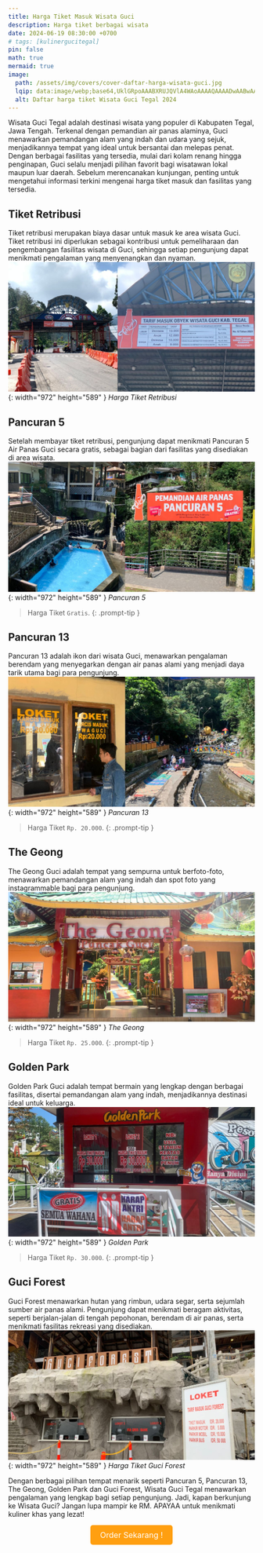 ```yaml
---
title: Harga Tiket Masuk Wisata Guci
description: Harga tiket berbagai wisata
date: 2024-06-19 08:30:00 +0700
# tags: [kulinergucitegal]
pin: false
math: true
mermaid: true
image:
  path: /assets/img/covers/cover-daftar-harga-wisata-guci.jpg
  lqip: data:image/webp;base64,UklGRpoAAABXRUJQVlA4WAoAAAAQAAAADwAABwAAQUxQSDIAAAARL0AmbZurmr57yyIiqE8oiG0bejIYEQTgqiDA9vqnsUSI6H+oAERp2HZ65qP/VIAWAFZQOCBCAAAA8AEAnQEqEAAIAAVAfCWkAALp8sF8rgRgAP7o9FDvMCkMde9PK7euH5M1m6VWoDXf2FkP3BqV0ZYbO6NA/VFIAAAA
  alt: Daftar harga tiket Wisata Guci Tegal 2024
---
```

Wisata Guci Tegal adalah destinasi wisata yang populer di Kabupaten Tegal, Jawa Tengah. Terkenal dengan pemandian air panas alaminya, Guci menawarkan pemandangan alam yang indah dan udara yang sejuk, menjadikannya tempat yang ideal untuk bersantai dan melepas penat. Dengan berbagai fasilitas yang tersedia, mulai dari kolam renang hingga penginapan, Guci selalu menjadi pilihan favorit bagi wisatawan lokal maupun luar daerah. Sebelum merencanakan kunjungan, penting untuk mengetahui informasi terkini mengenai harga tiket masuk dan fasilitas yang tersedia.

## Tiket Retribusi
Tiket retribusi merupakan biaya dasar untuk masuk ke area wisata Guci. Tiket retribusi ini diperlukan sebagai kontribusi untuk pemeliharaan dan pengembangan fasilitas wisata di Guci, sehingga setiap pengunjung dapat menikmati pengalaman yang menyenangkan dan nyaman.
![Desktop View](/assets/img/posts/retribusi-guci.jpg){: width="972" height="589" }
_Harga Tiket Retribusi_

## Pancuran 5
Setelah membayar tiket retribusi, pengunjung dapat menikmati Pancuran 5 Air Panas Guci secara gratis, sebagai bagian dari fasilitas yang disediakan di area wisata.
![Desktop View](/assets/img/posts/pancuran5-guci.jpg){: width="972" height="589" }
_Pancuran 5_
> Harga Tiket `Gratis`.
{: .prompt-tip }

## Pancuran 13 
Pancuran 13 adalah ikon dari wisata Guci, menawarkan pengalaman berendam yang menyegarkan dengan air panas alami yang menjadi daya tarik utama bagi para pengunjung.
![Desktop View](/assets/img/posts/pancuran13-guci.jpg){: width="972" height="589" }
_Pancuran 13_
> Harga Tiket `Rp. 20.000`.
{: .prompt-tip }

## The Geong
The Geong Guci adalah tempat yang sempurna untuk berfoto-foto, menawarkan pemandangan alam yang indah dan spot foto yang instagrammable bagi para pengunjung.
![Desktop View](/assets/img/posts/the-geong-guci.jpg){: width="972" height="589" }
_The Geong_
> Harga Tiket `Rp. 25.000`.
{: .prompt-tip }

## Golden Park
Golden Park Guci adalah tempat bermain yang lengkap dengan berbagai fasilitas, disertai pemandangan alam yang indah, menjadikannya destinasi ideal untuk keluarga.
![Desktop View](/assets/img/posts/goldenpark-guci.jpg){: width="972" height="589" }
_Golden Park_

> Harga Tiket `Rp. 30.000`.
{: .prompt-tip }

## Guci Forest
Guci Forest menawarkan hutan yang rimbun, udara segar, serta sejumlah sumber air panas alami. Pengunjung dapat menikmati beragam aktivitas, seperti berjalan-jalan di tengah pepohonan, berendam di air panas, serta menikmati fasilitas rekreasi yang disediakan.
![Desktop View](/assets/img/posts/guci-forest.jpg){: width="972" height="589" }
_Harga Tiket Guci Forest_

Dengan berbagai pilihan tempat menarik seperti Pancuran 5, Pancuran 13, The Geong, Golden Park dan Guci Forest, Wisata Guci Tegal menawarkan pengalaman yang lengkap bagi setiap pengunjung. Jadi, kapan berkunjung ke Wisata Guci? Jangan lupa mampir ke RM. APAYAA untuk menikmati kuliner khas yang lezat!

<div class="whatsapp-button-container">
    <a href="/tabs/whatsapp" class="whatsapp-button">
        Order Sekarang !
    </a>
</div>

<style>
.whatsapp-button-container {
    text-align: center;
}

.whatsapp-button {
    display: inline-block;
    padding: 10px 20px;
    background-color: #FF9F10;
    color: white;
    font-size: 16px;
    text-decoration: none;
    border-radius: 5px;
    transition: background-color 0.3s ease;
}

.whatsapp-button:hover {
    background-color: #FFFFFF;
}
</style>